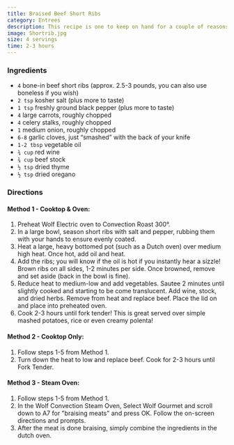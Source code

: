```yaml
---
title: Braised Beef Short Ribs
category: Entrees
description: This recipe is one to keep on hand for a couple of reasons, it is so warm and comforting, especially on a cold winter day and this recipe can easily be adapted to feed 2 people or a crowd!
image: Shortrib.jpg
size: 4 servings
time: 2-3 hours
---
```


### Ingredients

* `4` bone-in beef short ribs (approx. 2.5-3 pounds, you can also use boneless if you wish)
* `2 tsp` kosher salt (plus more to taste)
* `1 tsp` freshly ground black pepper (plus more to taste)
* `4` large carrots, roughly chopped
* `4` celery stalks, roughly chopped
* `1` medium onion, roughly chopped
* `6-8` garlic cloves, just “smashed” with the back of your knife
* `1-2 tbsp` vegetable oil
* `¾ cup` red wine
* `¾ cup` beef stock
* `½ tsp` dried thyme
* `½ tsp` dried oregano

### Directions

#### Method 1 - Cooktop & Oven:

1. Preheat Wolf Electric oven to Convection Roast 300°.
2. In a large bowl, season short ribs with salt and pepper, rubbing them with your hands to ensure evenly coated.
3. Heat a large, heavy bottomed pot (such as a Dutch oven) over medium high heat. Once hot, add oil and heat.
4. Add the ribs; you will know if the oil is hot if you instantly hear a sizzle! Brown ribs on all sides, 1-2 minutes per side. Once browned, remove and set aside (back in the bowl is fine).
5. Reduce heat to medium-low and add vegetables. Sautee 2 minutes until slightly cooked and starting to be come translucent. Add wine, stock, and dried herbs. Remove from heat and replace beef. Place the lid on and place into preheated oven.
6. Cook 2-3 hours until fork tender! This is great served over simple mashed potatoes, rice or even creamy polenta!

#### Method 2 - Cooktop Only:

1. Follow steps 1-5 from Method 1.
2. Turn down the heat to low and replace beef. Cook for 2-3 hours until Fork Tender.

#### Method 3 - Steam Oven:

1. Follow steps 1-5 from Method 1.
2. In the Wolf Convection Steam Oven, Select Wolf Gourmet and scroll down to A7 for "braising meats" and press OK. Follow the on-screen directions and prompts.
3. After the meat is done braising, simply combine the ingredients in the dutch oven.